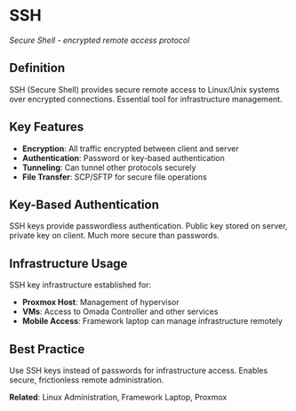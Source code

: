 # SSH

*Secure Shell - encrypted remote access protocol*

## Definition
SSH (Secure Shell) provides secure remote access to Linux/Unix systems over encrypted connections. Essential tool for infrastructure management.

## Key Features
- **Encryption**: All traffic encrypted between client and server
- **Authentication**: Password or key-based authentication
- **Tunneling**: Can tunnel other protocols securely
- **File Transfer**: SCP/SFTP for secure file operations

## Key-Based Authentication
SSH keys provide passwordless authentication. Public key stored on server, private key on client. Much more secure than passwords.

## Infrastructure Usage
SSH key infrastructure established for:
- **Proxmox Host**: Management of hypervisor
- **VMs**: Access to Omada Controller and other services
- **Mobile Access**: Framework laptop can manage infrastructure remotely

## Best Practice
Use SSH keys instead of passwords for infrastructure access. Enables secure, frictionless remote administration.

**Related**: Linux Administration, Framework Laptop, Proxmox
